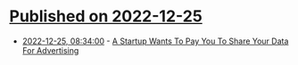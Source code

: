 # [Published on 2022-12-25](index.md)

* [2022-12-25, 08:34:00](https://slashdot.org/story/22/12/24/2323244/a-startup-wants-to-pay-you-to-share-your-data-for-advertising?utm_source=rss1.0mainlinkanon&utm_medium=feed) - [A Startup Wants To Pay You To Share Your Data For Advertising](https://slashdot.org/story/22/12/24/2323244/a-startup-wants-to-pay-you-to-share-your-data-for-advertising?utm_source=rss1.0mainlinkanon&utm_medium=feed)
